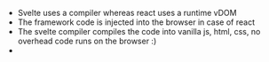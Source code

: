 - Svelte uses a compiler whereas react uses a runtime vDOM
- The framework code is injected into the browser in case of react
- The svelte compiler compiles the code into vanilla js, html, css, no overhead code runs on the browser :)
-  